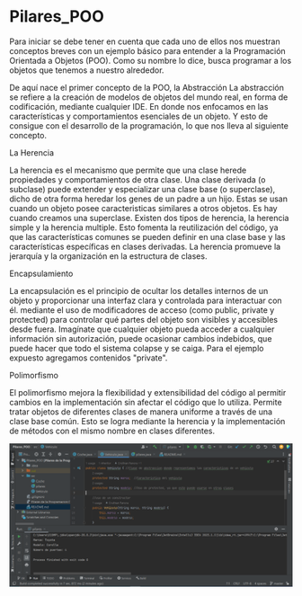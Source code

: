 # Pilares_POO
Para iniciar se debe tener en cuenta que cada uno de ellos nos muestran conceptos breves con un ejemplo básico para 
entender a la Programación Orientada a Objetos (POO). Como su nombre lo dice, busca programar a los objetos que tenemos 
a nuestro alrededor.

De aquí nace el primer concepto de la POO, la Abstracción La abstracción se refiere a la creación de modelos de objetos 
del mundo real, en forma de codificación, mediante cualquier IDE. En donde nos enfocamos en las características y 
comportamientos esenciales de un objeto. Y esto de consigue con el desarrollo de la programación, lo que nos lleva al 
siguiente concepto.

La Herencia

La herencia es el mecanismo que permite que una clase herede propiedades y comportamientos de otra clase. Una clase 
derivada (o subclase) puede extender y especializar una clase base (o superclase), dicho de otra forma heredar los 
genes de un padre a un hijo. Estas se usan cuando un objeto posee caracteristicas similares a otros objetos. Es hay 
cuando creamos una superclase. Existen dos tipos de herencia, la herencia simple y la herencia multiple.
Esto fomenta la reutilización del código, ya que las características comunes se pueden definir en una clase base y las 
características específicas en clases derivadas. La herencia promueve la jerarquía y la organización en la estructura 
de clases.

Encapsulamiento 

La encapsulación es el principio de ocultar los detalles internos de un objeto y proporcionar una interfaz clara y 
controlada para interactuar con él. mediante el uso de modificadores de acceso (como public, private y protected) para 
controlar qué partes del objeto son visibles y accesibles desde fuera. Imagínate que cualquier objeto pueda acceder a 
cualquier información sin autorización, puede ocasionar cambios indebidos, que puede hacer que todo el sistema colapse 
y se caiga. Para el ejemplo expuesto agregamos contenidos "private". 

Polimorfismo

El polimorfismo mejora la flexibilidad y extensibilidad del código al permitir cambios en la implementación sin afectar 
el código que lo utiliza. Permite tratar objetos de diferentes clases de manera uniforme a través de una clase base 
común. Esto se logra mediante la herencia y la implementación de métodos con el mismo nombre en clases diferentes.

![img.png](img.png)